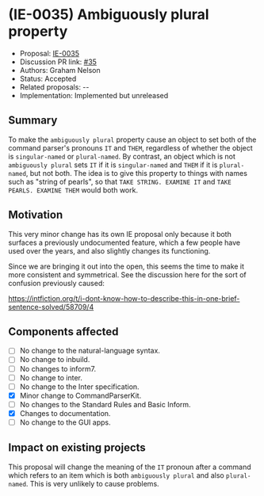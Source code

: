 # (IE-0035) Ambiguously plural property

* Proposal: [IE-0035](0035-ambiguously-plural-property.md)
* Discussion PR link: [#35](https://github.com/ganelson/inform-evolution/pull/35)
* Authors: Graham Nelson
* Status: Accepted
* Related proposals: --
* Implementation: Implemented but unreleased

## Summary

To make the `ambiguously plural` property cause an object to set both of the
command parser's pronouns `IT` and `THEM`, regardless of whether the object
is `singular-named` or `plural-named`. By contrast, an object which is not
`ambiguously plural` sets `IT` if it is `singular-named` and `THEM` if it is
`plural-named`, but not both. The idea is to give this property to things
with names such as "string of pearls", so that `TAKE STRING. EXAMINE IT` and
`TAKE PEARLS. EXAMINE THEM` would both work.

## Motivation

This very minor change has its own IE proposal only because it both surfaces a
previously undocumented feature, which a few people have used over the years,
and also slightly changes its functioning.

Since we are bringing it out into the open, this seems the time to make it more
consistent and symmetrical. See the discussion here for the sort of confusion
previously caused:

https://intfiction.org/t/i-dont-know-how-to-describe-this-in-one-brief-sentence-solved/58709/4

## Components affected

- [ ] No change to the natural-language syntax.
- [ ] No change to inbuild.
- [ ] No changes to inform7.
- [ ] No change to inter.
- [ ] No change to the Inter specification.
- [x] Minor change to CommandParserKit.
- [ ] No changes to the Standard Rules and Basic Inform.
- [x] Changes to documentation.
- [ ] No change to the GUI apps.

## Impact on existing projects

This proposal will change the meaning of the `IT` pronoun after a command which
refers to an item which is both `ambiguously plural` and also `plural-named`.
This is very unlikely to cause problems.
